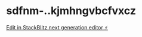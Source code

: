 # sdfnm-..kjmhngvbcfvxcz

[Edit in StackBlitz next generation editor ⚡️](https://stackblitz.com/~/github.com/Slok001/sdfnm-..kjmhngvbcfvxcz)
